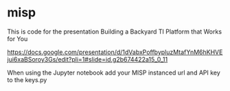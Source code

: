 # misp


This is code for the presentation Building a Backyard TI Platform that Works for You

https://docs.google.com/presentation/d/1dVabxPoffbypluzMtafYnM6hKHVEjui6xaBSoroy3Gs/edit?pli=1#slide=id.g2b674422a15_0_11


When using the Jupyter notebook add your MISP instanced url and API key to the keys.py
